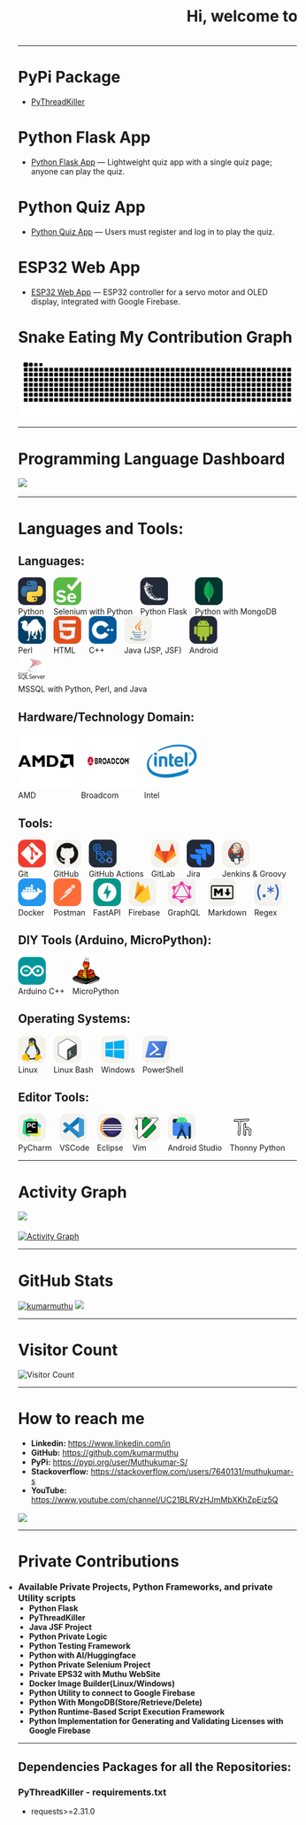 <marquee scrolldelay="0" scrollamount="8">
    <h1><strong>Hi, welcome to kumarmuthu GitHub 👋...</strong></h1>
</marquee>
<hr>
<div>
  <h1 align="left"><strong>PyPi Package</strong></h1>
    <ul>
        <li><a href="https://pypi.org/project/PyThreadKiller/" target="_blank">PyThreadKiller</a></li>
    </ul>
</div>
<div>
  <h1 align="left"><strong>Python Flask App</strong></h1>
  <ul>
    <li><a href="https://pythonflaskapps.onrender.com/" target="_blank">Python Flask App</a> — Lightweight quiz app with a single quiz page; anyone can play the quiz.</li>
  </ul>
</div>
<div>
  <h1 align="left"><strong>Python Quiz App</strong></h1>
  <ul>
    <li><a href="https://pythonquizapp.onrender.com/" target="_blank">Python Quiz App</a> — Users must register and log in to play the quiz.</li>
  </ul>
</div>
<div>
  <h1 align="left"><strong>ESP32 Web App</strong></h1>
  <ul>
    <li><a href="https://esp32-firebase-oled-display.web.app/" target="_blank">ESP32 Web App</a> — ESP32 controller for a servo motor and OLED display, integrated with Google Firebase.</li>
  </ul>
</div>
<div>
  <h1 align="left"><strong>Snake Eating My Contribution Graph</strong></h1>
    <img src="https://github.com/kumarmuthu/kumarmuthu/blob/output/github-snake-dark.svg" alt="snake gif">
</div>
<hr>
<div>
  <h1 align="left"><strong>Programming Language Dashboard</strong></h1>
    <a href="https://github.com/kumarmuthu">
    <img src="https://github-readme-stats.vercel.app/api/top-langs/?username=kumarmuthu&theme=tokyonight&layout=compact"/></a>
    <br/>
</div>
<hr>
<div>
    <h1 align="left"><strong>Languages and Tools:</strong></h1>
    <h2 align="left"><strong>Languages:</strong></h2>
    <p align="left">
        <span style="display: inline-block; margin-right: 10px;">
            <img border="0" width="50" height="50" src="https://raw.githubusercontent.com/kumarmuthu/MuthuIcon/main/Icons/Python-Dark-1.svg" alt="Python" class="Python-icon"/>
            <br>Python
        </span>
        <span style="display: inline-block; margin-right: 10px;">
            <img border="0" width="50" height="50" src="https://raw.githubusercontent.com/kumarmuthu/MuthuIcon/main/Icons/Selenium.svg" alt="Selenium with Python and Perl" class="Selenium-icon"/>
            <br>Selenium with Python
        </span>
        <span style="display: inline-block; margin-right: 10px;">
            <img border="0" width="50" height="50" src="https://raw.githubusercontent.com/kumarmuthu/MuthuIcon/main/Icons/Flask-Dark.svg" alt="Python Flask" class="PythonFlask-icon"/>
            <br>Python Flask
        </span>
        <span style="display: inline-block; margin-right: 10px;">
            <img border="0" width="50" height="50" src="https://raw.githubusercontent.com/kumarmuthu/MuthuIcon/main/Icons/MongoDB.svg" alt="Python with MongoDB" class="MongoDB-icon"/>
            <br>Python with MongoDB
        </span>
        <span style="display: inline-block; margin-right: 10px;">
            <img border="0" width="50" height="50" src="https://raw.githubusercontent.com/kumarmuthu/MuthuIcon/main/Icons/Perl.svg" alt="Perl" class="Perl-icon"/>
            <br>Perl
        </span>
        <span style="display: inline-block; margin-right: 10px;">
            <img border="0" width="50" height="50" src="https://raw.githubusercontent.com/kumarmuthu/MuthuIcon/main/Icons/HTML.svg" alt="HTML" class="HTML-icon"/>
            <br>HTML
        </span>
        <span style="display: inline-block; margin-right: 10px;">
            <img border="0" width="50" height="50" src="https://raw.githubusercontent.com/kumarmuthu/MuthuIcon/main/Icons/CPP.svg" alt="C++" class="Cplusplus-icon"/>
            <br>C++
        </span>
        <span style="display: inline-block; margin-right: 10px;">
            <img border="0" width="50" height="50" src="https://raw.githubusercontent.com/kumarmuthu/MuthuIcon/main/Icons/Java-Light.svg" alt="Java (JSP, JSF)" class="Java-icon"/>
            <br>Java (JSP, JSF)
        </span>
        <span style="display: inline-block; margin-right: 10px;">
            <img border="0" width="50" height="50" src="https://raw.githubusercontent.com/kumarmuthu/MuthuIcon/main/Icons/Android-Light.svg" alt="Android" class="Android-icon"/>
            <br>Android
        </span>
        <span style="display: inline-block; margin-right: 10px;">
            <img border="0" width="50" height="50" src="https://raw.githubusercontent.com/kumarmuthu/MuthuIcon/main/Icons/MSSQL-Server-Light.svg" alt="MSSQL with Python and Perl" class="MSSQL-icon"/>
            <br>MSSQL with Python, Perl, and Java
        </span>
    </p>
<h2 align="left"><strong>Hardware/Technology Domain:</strong></h2>
<p align="left">
    <span style="display: inline-block; margin-right: 10px;">
        <img border="0" width="100" height="100" src="https://raw.githubusercontent.com/kumarmuthu/MuthuIcon/main/Icons/AMD-Dark.svg" alt="AMD" class="AMD-icon"/>
        <br>AMD
    </span>
    <span style="display: inline-block; margin-right: 10px;">
        <img border="0" width="100" height="100" src="https://raw.githubusercontent.com/kumarmuthu/MuthuIcon/main/Icons/Broadcom-Light-1.svg" alt="Broadcom" class="Broadcom-icon"/>
        <br>Broadcom
    </span>
    <span style="display: inline-block; margin-right: 10px;">
        <img border="0" width="100" height="100" src="https://raw.githubusercontent.com/kumarmuthu/MuthuIcon/main/Icons/Intel-Light-1.svg" alt="Intel" class="Intel-icon"/>
        <br>Intel
    </span>
</p>

<h2 align="left"><strong>Tools:</strong></h2>
<p align="left">
    <span style="display: inline-block; margin-right: 10px;">
        <img border="0" width="50" height="50" src="https://raw.githubusercontent.com/kumarmuthu/MuthuIcon/main/Icons/Git.svg" alt="Git" class="Git-icon"/>
        <br>Git
    </span>
    <span style="display: inline-block; margin-right: 10px;">
        <img border="0" width="50" height="50" src="https://raw.githubusercontent.com/kumarmuthu/MuthuIcon/main/Icons/Github-Light.svg" alt="GitHub" class="Github-icon"/>
        <br>GitHub
    </span>
    <span style="display: inline-block; margin-right: 10px;">
        <img border="0" width="50" height="50" src="https://raw.githubusercontent.com/kumarmuthu/MuthuIcon/main/Icons/GithubActions-Dark.svg" alt="GitHub Actions" class="GithubActions-icon"/>
        <br>GitHub Actions
    </span>
    <span style="display: inline-block; margin-right: 10px;">
        <img border="0" width="50" height="50" src="https://raw.githubusercontent.com/kumarmuthu/MuthuIcon/main/Icons/GitLab-Light.svg" alt="GitLab" class="Gitlab-icon"/>
        <br>GitLab
    </span>
    <span style="display: inline-block; margin-right: 10px;">
        <img border="0" width="50" height="50" src="https://raw.githubusercontent.com/kumarmuthu/MuthuIcon/main/Icons/Jira-Light.svg" alt="Jira" class="Jira-icon"/>
        <br>Jira
    </span>
    <span style="display: inline-block; margin-right: 10px;">
        <img border="0" width="50" height="50" src="https://raw.githubusercontent.com/kumarmuthu/MuthuIcon/main/Icons/Jenkins-Light.svg" alt="Jenkins & Groovy" class="Jenkins-icon"/>
        <br>Jenkins & Groovy
    </span>
    <span style="display: inline-block; margin-right: 10px;">
        <img border="0" width="50" height="50" src="https://raw.githubusercontent.com/kumarmuthu/MuthuIcon/main/Icons/Docker.svg" alt="Docker" class="Docker-icon"/>
        <br>Docker
    </span>
    <span style="display: inline-block; margin-right: 10px;">
        <img border="0" width="50" height="50" src="https://raw.githubusercontent.com/kumarmuthu/MuthuIcon/main/Icons/Postman.svg" alt="Postman" class="Postman-icon"/>
        <br>Postman
    </span>
    <span style="display: inline-block; margin-right: 10px;">
        <img border="0" width="50" height="50" src="https://raw.githubusercontent.com/kumarmuthu/MuthuIcon/main/Icons/FastAPI.svg" alt="FastAPI" class="FastAPI-icon"/>
        <br>FastAPI
    </span>
    <span style="display: inline-block; margin-right: 10px;">
        <img border="0" width="50" height="50" src="https://raw.githubusercontent.com/kumarmuthu/MuthuIcon/main/Icons/Firebase-Light.svg" alt="Firebase" class="Firebase-icon"/>
        <br>Firebase
    </span>
    <span style="display: inline-block; margin-right: 10px;">
        <img border="0" width="50" height="50" src="https://raw.githubusercontent.com/kumarmuthu/MuthuIcon/main/Icons/GraphQL-Light.svg" alt="GraphQL" class="GraphQL-icon"/>
        <br>GraphQL
    </span>
    <span style="display: inline-block; margin-right: 10px;">
        <img border="0" width="50" height="50" src="https://raw.githubusercontent.com/kumarmuthu/MuthuIcon/main/Icons/Markdown-Light.svg" alt="Markdown" class="Markdown-icon"/>
        <br>Markdown
    </span>
    <span style="display: inline-block; margin-right: 10px;">
        <img border="0" width="50" height="50" src="https://raw.githubusercontent.com/kumarmuthu/MuthuIcon/main/Icons/Regex-Light.svg" alt="Regex" class="Regex-icon"/>
        <br>Regex
    </span>
</p>

<h2 align="left"><strong>DIY Tools (Arduino, MicroPython):</strong></h2>
<p align="left">
    <span style="display: inline-block; margin-right: 10px;">
        <img border="0" width="50" height="50" src="https://raw.githubusercontent.com/kumarmuthu/MuthuIcon/main/Icons/Arduino.svg" alt="Arduino C++" class="Arduino-icon"/>
        <br>Arduino C++
    </span>
    <span style="display: inline-block; margin-right: 10px;">
        <img border="0" width="50" height="50" src="https://raw.githubusercontent.com/kumarmuthu/MuthuIcon/main/Icons/MicroPython-Light.svg" alt="MicroPython" class="MicroPython-icon"/>
        <br>MicroPython
    </span>
</p>

<h2 align="left"><strong>Operating Systems:</strong></h2>
<p align="left">
    <span style="display: inline-block; margin-right: 10px;">
        <img border="0" width="50" height="50" src="https://raw.githubusercontent.com/kumarmuthu/MuthuIcon/main/Icons/Linux-Light.svg" alt="Linux" class="Linux-icon"/>
        <br>Linux
    </span>
    </span>
      <span style="display: inline-block; margin-right: 10px;">
        <img border="0" width="50" height="50" src="https://raw.githubusercontent.com/kumarmuthu/MuthuIcon/main/Icons/Bash-Light.svg" alt="Linux Bash" class="LinuxBash-icon"/>
        <br>Linux Bash
    </span>
    <span style="display: inline-block; margin-right: 10px;">
        <img border="0" width="50" height="50" src="https://raw.githubusercontent.com/kumarmuthu/MuthuIcon/main/Icons/Windows-Light.svg" alt="Windows" class="Windows-icon"/>
        <br>Windows
    </span>
    <span style="display: inline-block; margin-right: 10px;">
        <img border="0" width="50" height="50" src="https://raw.githubusercontent.com/kumarmuthu/MuthuIcon/main/Icons/Powershell-Light.svg" alt="PowerShell" class="Powershell-icon"/>
        <br>PowerShell
    </span>
</p>

<h2 align="left"><strong>Editor Tools:</strong></h2>
<p align="left">
    <span style="display: inline-block; margin-right: 10px;">
        <img border="0" width="50" height="50" src="https://raw.githubusercontent.com/kumarmuthu/MuthuIcon/main/Icons/PyCharm-Light.svg" alt="PyCharm" class="PyCharm-icon"/>
        <br>PyCharm
    </span>
    <span style="display: inline-block; margin-right: 10px;">
        <img border="0" width="50" height="50" src="https://raw.githubusercontent.com/kumarmuthu/MuthuIcon/main/Icons/VSCode-Light.svg" alt="VSCode" class="VSCode-icon"/>
        <br>VSCode
    </span>
    <span style="display: inline-block; margin-right: 10px;">
        <img border="0" width="50" height="50" src="https://raw.githubusercontent.com/kumarmuthu/MuthuIcon/main/Icons/Eclipse-Light.svg" alt="Eclipse" class="Eclipse-icon"/>
        <br>Eclipse
    </span>
    <span style="display: inline-block; margin-right: 10px;">
        <img border="0" width="50" height="50" src="https://raw.githubusercontent.com/kumarmuthu/MuthuIcon/main/Icons/VIM-Light.svg" alt="Vim" class="VIM-icon"/>
        <br>Vim
    </span>
    <span style="display: inline-block; margin-right: 10px;">
        <img border="0" width="50" height="50" src="https://raw.githubusercontent.com/kumarmuthu/MuthuIcon/main/Icons/AndroidStudio-Light.svg" alt="Android Studio" class="AndroidStudio-icon"/>
        <br>Android Studio
    </span>
    <span style="display: inline-block; margin-right: 10px;">
        <img border="0" width="50" height="50" src="https://raw.githubusercontent.com/kumarmuthu/MuthuIcon/main/Icons/Thonny-Python-Light.svg" alt="Thonny" class="Thonny-icon"/>
        <br>Thonny Python
    </span>
</p>

</div>
<hr>
<div>
  <h1 align="left"><strong>Activity Graph</strong></h1>
      <a href="https://github.com/kumarmuthu">
          <img src="https://github-profile-summary-cards.vercel.app/api/cards/profile-details?username=kumarmuthu&theme=tokyonight"/></a>
      <br/>
      <br/>
      <a href="https://github.com/kumarmuthu">
        <img alt="Activity Graph" src="https://github-readme-activity-graph.vercel.app/graph?username=kumarmuthu&theme=redical&hide_border=true" width="800" height="350"/></a>
</div>
<hr>
<div>
  <h1 align="left"><strong>GitHub Stats</strong></h1>
    <a href="https://github.com/kumarmuthu"><img src="https://github-readme-streak-stats.herokuapp.com?user=kumarmuthu&theme=neon-dark&date_format=M%20j%5B%2C%20Y%5D" alt="kumarmuthu" width=49% height=auto/></a>
    <a href="https://github.com/kumarmuthu"><img src="https://github-readme-stats.vercel.app/api?username=kumarmuthu&show_icons=true&theme=tokyonight" width=49% height=auto/></a>
</div>

<hr>
<div>
<h1 align="left"><strong>Visitor Count</strong></h1>
<img src="https://profile-counter.glitch.me/{kumarmuthu}/count.svg" alt="Visitor Count">
</div>
<hr>
<div>
  <h1 align="left"><strong>How to reach me</strong></h1>
  <ul>
    <li><strong>Linkedin:</strong> <a href="https://www.linkedin.com/in" target="_blank">https://www.linkedin.com/in</a></li>
    <li><strong>GitHub:</strong> <a href="https://github.com/kumarmuthu" target="_blank">https://github.com/kumarmuthu</a></li>
    <li><strong>PyPi:</strong> <a href="https://pypi.org/user/Muthukumar-S/" target="_blank">https://pypi.org/user/Muthukumar-S/</a></li>
    <li><strong>Stackoverflow:</strong> <a href="https://stackoverflow.com/users/7640131/muthukumar-s" target="_blank">https://stackoverflow.com/users/7640131/muthukumar-s</a></li>
    <li><strong>YouTube:</strong> <a href="https://www.youtube.com/channel/UC21BLRVzHJmMbXKhZpEiz5Q" target="_blank">https://www.youtube.com/channel/UC21BLRVzHJmMbXKhZpEiz5Q</a></li>
  </ul>
</div>
<!--
<div>
  <a href="mailto:EMAIL" target="_blank">
    <img align=center width=100% src="https://readme-typing-svg.herokuapp.com?font=Sora&color=%2336BCF7&center=true&vCenter=true&width=450%&lines=EMAIL"/>
</div>
-->
<div>
    <a><img align=center width=40% src="https://readme-typing-svg.herokuapp.com?font=Sora&color=%232CF7E4&center=true&vCenter=true&width=450%&lines=(%2B91)+000-000-0000"/></a>
</div>
<hr>
<div>
  <h1 align="left"><strong>Private Contributions</strong></h1>
  <ul style="list-style-type: disc; padding-left: 0; margin-top: 0; margin-bottom: 0;">
    <li><strong><span style="font-size: 16px;">Available Private Projects, Python Frameworks, and private Utility scripts</span></strong></li>
    <ul style="list-style-type: disc; padding-left: 20px; margin-top: 0; margin-bottom: 0;">
      <li><strong>Python Flask</strong></li>
      <li><strong>PyThreadKiller</strong></li>
      <li><strong>Java JSF Project</strong></li>
      <li><strong>Python Private Logic</strong></li>
      <li><strong>Python Testing Framework</strong></li>
      <li><strong>Python with AI/Huggingface</strong></li>
      <li><strong>Python Private Selenium Project</strong></li>
      <li><strong>Private EPS32 with Muthu WebSite</strong></li>
      <li><strong>Docker Image Builder(Linux/Windows)</strong></li>
      <li><strong>Python Utility to connect to Google Firebase</strong></li>
      <li><strong>Python With MongoDB(Store/Retrieve/Delete)</strong></li>
      <li><strong>Python Runtime-Based Script Execution Framework</strong></li>
      <li><strong>Python Implementation for Generating and Validating Licenses with Google Firebase</strong></li>
    </ul>
  </ul>
</div>
<hr>
<!-- # (![snake gif]&#40;https://github.com/kumarmuthu/kumarmuthu/blob/output/github-snake-dark.svg&#41;) -->
<!-- Dependencies Packages for all the Repositories -->
<!-- Dependencies will be inserted here by GitHub Actions -->
<!-- ## Dependencies -->

## Dependencies Packages for all the Repositories:

### PyThreadKiller - requirements.txt
- requests>=2.31.0

